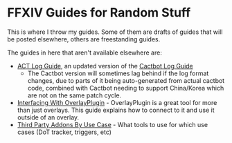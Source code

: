 # FFXIV Guides for Random Stuff

This is where I throw my guides. Some of them are drafts of guides that will be posted elsewhere, others are
freestanding guides.

The guides in here that aren't available elsewhere are:

* [ACT Log Guide](/3pty/LogGuide.md), an updated version of
  the [Cactbot Log Guide](https://github.com/quisquous/cactbot/blob/main/docs/LogGuide.md#network-log-lines)
    * The Cactbot version will sometimes lag behind if the log format changes, due to parts of it being auto-generated
      from actual cactbot code, combined with Cactbot needing to support China/Korea which are not on the same patch
      cycle.
* [Interfacing With OverlayPlugin](/3pty/OverlayPlugin.md) - OverlayPlugin is a great tool for more than just overlays.
  This guide explains how to connect to it and use it outside of an overlay.
* [Third Party Addons By Use Case](/3pty/WhatTool.md) - What tools to use for which use cases (DoT tracker, triggers,
  etc)